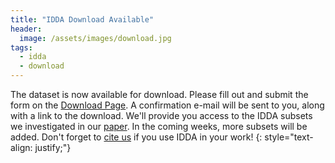```yaml
---
title: "IDDA Download Available"
header:
  image: /assets/images/download.jpg
tags: 
  - idda
  - download
---
```



The dataset is now available for download. Please fill out and submit the form on the [Download Page](https://idda-dataset.github.io/home/download/).
A confirmation e-mail will be sent to you, along with a link to the download. 
We'll provide you access to the IDDA subsets we investigated in our [paper](http://ras.papercept.net/images/temp/IROS/files/2790.pdf). 
In the coming weeks, more subsets will be added. Don't forget to [cite us](/home/bibtex) if you use IDDA in your work! 
{: style="text-align: justify;"}



